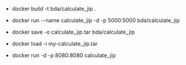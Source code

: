 - docker build -t bda/calculate_jip .

- docker run --name calculate_jip -d -p 5000:5000 bda/calculate_jip

- docker save -o calculate_jip.tar bda/calculate_jip

- docker load -i my-calculate_jip.tar

- docker run -d -p 8080:8080 calculate_jip
